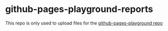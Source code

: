 # github-pages-playground-reports
This repo is only used to upload files for the [github-pages-playground repo](https://github.com/lnschroeder/github-pages-playground)
